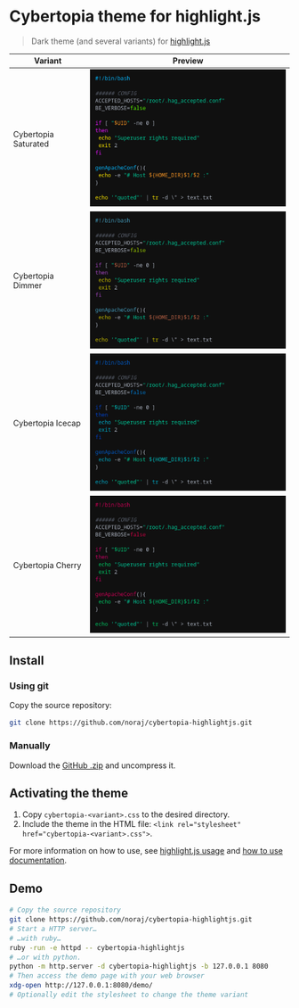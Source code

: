 # Cybertopia theme for highlight.js

> Dark theme (and several variants) for [highlight.js](https://highlightjs.org/)

Variant | Preview
--- | ---
Cybertopia Saturated | ![saturated](assets/cybertopia-saturated.png)
Cybertopia Dimmer | ![dimmer](assets/cybertopia-dimmer.png)
Cybertopia Icecap | ![icecap](assets/cybertopia-icecap.png)
Cybertopia Cherry | ![cherry](assets/cybertopia-cherry.png)

## Install

### Using git

Copy the source repository:

```zsh
git clone https://github.com/noraj/cybertopia-highlightjs.git
```

### Manually

Download the [GitHub .zip](https://github.com/noraj/cybertopia-highlightjs/archive/master.zip) and uncompress it.

## Activating the theme

1. Copy `cybertopia-<variant>.css` to the desired directory.
2. Include the theme in the HTML file: `<link rel="stylesheet" href="cybertopia-<variant>.css">`.

For more information on how to use, see [highlight.js usage](https://highlightjs.org/#usage) and [how to use documentation](https://highlightjs.readthedocs.io/en/latest/readme.html#basic-usage).

## Demo

```zsh
# Copy the source repository
git clone https://github.com/noraj/cybertopia-highlightjs.git
# Start a HTTP server…
# …with ruby…
ruby -run -e httpd -- cybertopia-highlightjs
# …or with python.
python -m http.server -d cybertopia-highlightjs -b 127.0.0.1 8080
# Then access the demo page with your web browser
xdg-open http://127.0.0.1:8080/demo/
# Optionally edit the stylesheet to change the theme variant
```